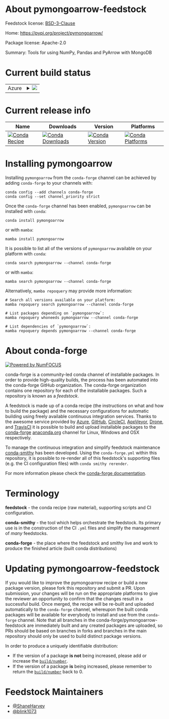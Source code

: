 About pymongoarrow-feedstock
============================

Feedstock license: [BSD-3-Clause](https://github.com/conda-forge/pymongoarrow-feedstock/blob/main/LICENSE.txt)

Home: https://pypi.org/project/pymongoarrow/

Package license: Apache-2.0

Summary: Tools for using NumPy, Pandas and PyArrow with MongoDB

Current build status
====================


<table>
    
  <tr>
    <td>Azure</td>
    <td>
      <details>
        <summary>
          <a href="https://dev.azure.com/conda-forge/feedstock-builds/_build/latest?definitionId=14964&branchName=main">
            <img src="https://dev.azure.com/conda-forge/feedstock-builds/_apis/build/status/pymongoarrow-feedstock?branchName=main">
          </a>
        </summary>
        <table>
          <thead><tr><th>Variant</th><th>Status</th></tr></thead>
          <tbody><tr>
              <td>linux_64_libarrow15numpy2.0python3.10.____cpython</td>
              <td>
                <a href="https://dev.azure.com/conda-forge/feedstock-builds/_build/latest?definitionId=14964&branchName=main">
                  <img src="https://dev.azure.com/conda-forge/feedstock-builds/_apis/build/status/pymongoarrow-feedstock?branchName=main&jobName=linux&configuration=linux%20linux_64_libarrow15numpy2.0python3.10.____cpython" alt="variant">
                </a>
              </td>
            </tr><tr>
              <td>linux_64_libarrow15numpy2.0python3.11.____cpython</td>
              <td>
                <a href="https://dev.azure.com/conda-forge/feedstock-builds/_build/latest?definitionId=14964&branchName=main">
                  <img src="https://dev.azure.com/conda-forge/feedstock-builds/_apis/build/status/pymongoarrow-feedstock?branchName=main&jobName=linux&configuration=linux%20linux_64_libarrow15numpy2.0python3.11.____cpython" alt="variant">
                </a>
              </td>
            </tr><tr>
              <td>linux_64_libarrow15numpy2.0python3.12.____cpython</td>
              <td>
                <a href="https://dev.azure.com/conda-forge/feedstock-builds/_build/latest?definitionId=14964&branchName=main">
                  <img src="https://dev.azure.com/conda-forge/feedstock-builds/_apis/build/status/pymongoarrow-feedstock?branchName=main&jobName=linux&configuration=linux%20linux_64_libarrow15numpy2.0python3.12.____cpython" alt="variant">
                </a>
              </td>
            </tr><tr>
              <td>linux_64_libarrow15numpy2.0python3.9.____cpython</td>
              <td>
                <a href="https://dev.azure.com/conda-forge/feedstock-builds/_build/latest?definitionId=14964&branchName=main">
                  <img src="https://dev.azure.com/conda-forge/feedstock-builds/_apis/build/status/pymongoarrow-feedstock?branchName=main&jobName=linux&configuration=linux%20linux_64_libarrow15numpy2.0python3.9.____cpython" alt="variant">
                </a>
              </td>
            </tr><tr>
              <td>linux_64_libarrow15numpy2python3.13.____cp313</td>
              <td>
                <a href="https://dev.azure.com/conda-forge/feedstock-builds/_build/latest?definitionId=14964&branchName=main">
                  <img src="https://dev.azure.com/conda-forge/feedstock-builds/_apis/build/status/pymongoarrow-feedstock?branchName=main&jobName=linux&configuration=linux%20linux_64_libarrow15numpy2python3.13.____cp313" alt="variant">
                </a>
              </td>
            </tr><tr>
              <td>linux_64_libarrow16.1numpy2.0python3.10.____cpython</td>
              <td>
                <a href="https://dev.azure.com/conda-forge/feedstock-builds/_build/latest?definitionId=14964&branchName=main">
                  <img src="https://dev.azure.com/conda-forge/feedstock-builds/_apis/build/status/pymongoarrow-feedstock?branchName=main&jobName=linux&configuration=linux%20linux_64_libarrow16.1numpy2.0python3.10.____cpython" alt="variant">
                </a>
              </td>
            </tr><tr>
              <td>linux_64_libarrow16.1numpy2.0python3.11.____cpython</td>
              <td>
                <a href="https://dev.azure.com/conda-forge/feedstock-builds/_build/latest?definitionId=14964&branchName=main">
                  <img src="https://dev.azure.com/conda-forge/feedstock-builds/_apis/build/status/pymongoarrow-feedstock?branchName=main&jobName=linux&configuration=linux%20linux_64_libarrow16.1numpy2.0python3.11.____cpython" alt="variant">
                </a>
              </td>
            </tr><tr>
              <td>linux_64_libarrow16.1numpy2.0python3.12.____cpython</td>
              <td>
                <a href="https://dev.azure.com/conda-forge/feedstock-builds/_build/latest?definitionId=14964&branchName=main">
                  <img src="https://dev.azure.com/conda-forge/feedstock-builds/_apis/build/status/pymongoarrow-feedstock?branchName=main&jobName=linux&configuration=linux%20linux_64_libarrow16.1numpy2.0python3.12.____cpython" alt="variant">
                </a>
              </td>
            </tr><tr>
              <td>linux_64_libarrow16.1numpy2.0python3.9.____cpython</td>
              <td>
                <a href="https://dev.azure.com/conda-forge/feedstock-builds/_build/latest?definitionId=14964&branchName=main">
                  <img src="https://dev.azure.com/conda-forge/feedstock-builds/_apis/build/status/pymongoarrow-feedstock?branchName=main&jobName=linux&configuration=linux%20linux_64_libarrow16.1numpy2.0python3.9.____cpython" alt="variant">
                </a>
              </td>
            </tr><tr>
              <td>linux_64_libarrow16.1numpy2python3.13.____cp313</td>
              <td>
                <a href="https://dev.azure.com/conda-forge/feedstock-builds/_build/latest?definitionId=14964&branchName=main">
                  <img src="https://dev.azure.com/conda-forge/feedstock-builds/_apis/build/status/pymongoarrow-feedstock?branchName=main&jobName=linux&configuration=linux%20linux_64_libarrow16.1numpy2python3.13.____cp313" alt="variant">
                </a>
              </td>
            </tr><tr>
              <td>linux_64_libarrow17.0numpy2.0python3.10.____cpython</td>
              <td>
                <a href="https://dev.azure.com/conda-forge/feedstock-builds/_build/latest?definitionId=14964&branchName=main">
                  <img src="https://dev.azure.com/conda-forge/feedstock-builds/_apis/build/status/pymongoarrow-feedstock?branchName=main&jobName=linux&configuration=linux%20linux_64_libarrow17.0numpy2.0python3.10.____cpython" alt="variant">
                </a>
              </td>
            </tr><tr>
              <td>linux_64_libarrow17.0numpy2.0python3.11.____cpython</td>
              <td>
                <a href="https://dev.azure.com/conda-forge/feedstock-builds/_build/latest?definitionId=14964&branchName=main">
                  <img src="https://dev.azure.com/conda-forge/feedstock-builds/_apis/build/status/pymongoarrow-feedstock?branchName=main&jobName=linux&configuration=linux%20linux_64_libarrow17.0numpy2.0python3.11.____cpython" alt="variant">
                </a>
              </td>
            </tr><tr>
              <td>linux_64_libarrow17.0numpy2.0python3.12.____cpython</td>
              <td>
                <a href="https://dev.azure.com/conda-forge/feedstock-builds/_build/latest?definitionId=14964&branchName=main">
                  <img src="https://dev.azure.com/conda-forge/feedstock-builds/_apis/build/status/pymongoarrow-feedstock?branchName=main&jobName=linux&configuration=linux%20linux_64_libarrow17.0numpy2.0python3.12.____cpython" alt="variant">
                </a>
              </td>
            </tr><tr>
              <td>linux_64_libarrow17.0numpy2.0python3.9.____cpython</td>
              <td>
                <a href="https://dev.azure.com/conda-forge/feedstock-builds/_build/latest?definitionId=14964&branchName=main">
                  <img src="https://dev.azure.com/conda-forge/feedstock-builds/_apis/build/status/pymongoarrow-feedstock?branchName=main&jobName=linux&configuration=linux%20linux_64_libarrow17.0numpy2.0python3.9.____cpython" alt="variant">
                </a>
              </td>
            </tr><tr>
              <td>linux_64_libarrow17.0numpy2python3.13.____cp313</td>
              <td>
                <a href="https://dev.azure.com/conda-forge/feedstock-builds/_build/latest?definitionId=14964&branchName=main">
                  <img src="https://dev.azure.com/conda-forge/feedstock-builds/_apis/build/status/pymongoarrow-feedstock?branchName=main&jobName=linux&configuration=linux%20linux_64_libarrow17.0numpy2python3.13.____cp313" alt="variant">
                </a>
              </td>
            </tr><tr>
              <td>linux_64_libarrow18.1numpy2.0python3.10.____cpython</td>
              <td>
                <a href="https://dev.azure.com/conda-forge/feedstock-builds/_build/latest?definitionId=14964&branchName=main">
                  <img src="https://dev.azure.com/conda-forge/feedstock-builds/_apis/build/status/pymongoarrow-feedstock?branchName=main&jobName=linux&configuration=linux%20linux_64_libarrow18.1numpy2.0python3.10.____cpython" alt="variant">
                </a>
              </td>
            </tr><tr>
              <td>linux_64_libarrow18.1numpy2.0python3.11.____cpython</td>
              <td>
                <a href="https://dev.azure.com/conda-forge/feedstock-builds/_build/latest?definitionId=14964&branchName=main">
                  <img src="https://dev.azure.com/conda-forge/feedstock-builds/_apis/build/status/pymongoarrow-feedstock?branchName=main&jobName=linux&configuration=linux%20linux_64_libarrow18.1numpy2.0python3.11.____cpython" alt="variant">
                </a>
              </td>
            </tr><tr>
              <td>linux_64_libarrow18.1numpy2.0python3.12.____cpython</td>
              <td>
                <a href="https://dev.azure.com/conda-forge/feedstock-builds/_build/latest?definitionId=14964&branchName=main">
                  <img src="https://dev.azure.com/conda-forge/feedstock-builds/_apis/build/status/pymongoarrow-feedstock?branchName=main&jobName=linux&configuration=linux%20linux_64_libarrow18.1numpy2.0python3.12.____cpython" alt="variant">
                </a>
              </td>
            </tr><tr>
              <td>linux_64_libarrow18.1numpy2.0python3.9.____cpython</td>
              <td>
                <a href="https://dev.azure.com/conda-forge/feedstock-builds/_build/latest?definitionId=14964&branchName=main">
                  <img src="https://dev.azure.com/conda-forge/feedstock-builds/_apis/build/status/pymongoarrow-feedstock?branchName=main&jobName=linux&configuration=linux%20linux_64_libarrow18.1numpy2.0python3.9.____cpython" alt="variant">
                </a>
              </td>
            </tr><tr>
              <td>linux_64_libarrow18.1numpy2python3.13.____cp313</td>
              <td>
                <a href="https://dev.azure.com/conda-forge/feedstock-builds/_build/latest?definitionId=14964&branchName=main">
                  <img src="https://dev.azure.com/conda-forge/feedstock-builds/_apis/build/status/pymongoarrow-feedstock?branchName=main&jobName=linux&configuration=linux%20linux_64_libarrow18.1numpy2python3.13.____cp313" alt="variant">
                </a>
              </td>
            </tr><tr>
              <td>osx_64_libarrow15numpy2.0python3.10.____cpython</td>
              <td>
                <a href="https://dev.azure.com/conda-forge/feedstock-builds/_build/latest?definitionId=14964&branchName=main">
                  <img src="https://dev.azure.com/conda-forge/feedstock-builds/_apis/build/status/pymongoarrow-feedstock?branchName=main&jobName=osx&configuration=osx%20osx_64_libarrow15numpy2.0python3.10.____cpython" alt="variant">
                </a>
              </td>
            </tr><tr>
              <td>osx_64_libarrow15numpy2.0python3.11.____cpython</td>
              <td>
                <a href="https://dev.azure.com/conda-forge/feedstock-builds/_build/latest?definitionId=14964&branchName=main">
                  <img src="https://dev.azure.com/conda-forge/feedstock-builds/_apis/build/status/pymongoarrow-feedstock?branchName=main&jobName=osx&configuration=osx%20osx_64_libarrow15numpy2.0python3.11.____cpython" alt="variant">
                </a>
              </td>
            </tr><tr>
              <td>osx_64_libarrow15numpy2.0python3.12.____cpython</td>
              <td>
                <a href="https://dev.azure.com/conda-forge/feedstock-builds/_build/latest?definitionId=14964&branchName=main">
                  <img src="https://dev.azure.com/conda-forge/feedstock-builds/_apis/build/status/pymongoarrow-feedstock?branchName=main&jobName=osx&configuration=osx%20osx_64_libarrow15numpy2.0python3.12.____cpython" alt="variant">
                </a>
              </td>
            </tr><tr>
              <td>osx_64_libarrow15numpy2.0python3.9.____cpython</td>
              <td>
                <a href="https://dev.azure.com/conda-forge/feedstock-builds/_build/latest?definitionId=14964&branchName=main">
                  <img src="https://dev.azure.com/conda-forge/feedstock-builds/_apis/build/status/pymongoarrow-feedstock?branchName=main&jobName=osx&configuration=osx%20osx_64_libarrow15numpy2.0python3.9.____cpython" alt="variant">
                </a>
              </td>
            </tr><tr>
              <td>osx_64_libarrow15numpy2python3.13.____cp313</td>
              <td>
                <a href="https://dev.azure.com/conda-forge/feedstock-builds/_build/latest?definitionId=14964&branchName=main">
                  <img src="https://dev.azure.com/conda-forge/feedstock-builds/_apis/build/status/pymongoarrow-feedstock?branchName=main&jobName=osx&configuration=osx%20osx_64_libarrow15numpy2python3.13.____cp313" alt="variant">
                </a>
              </td>
            </tr><tr>
              <td>osx_64_libarrow16.1numpy2.0python3.10.____cpython</td>
              <td>
                <a href="https://dev.azure.com/conda-forge/feedstock-builds/_build/latest?definitionId=14964&branchName=main">
                  <img src="https://dev.azure.com/conda-forge/feedstock-builds/_apis/build/status/pymongoarrow-feedstock?branchName=main&jobName=osx&configuration=osx%20osx_64_libarrow16.1numpy2.0python3.10.____cpython" alt="variant">
                </a>
              </td>
            </tr><tr>
              <td>osx_64_libarrow16.1numpy2.0python3.11.____cpython</td>
              <td>
                <a href="https://dev.azure.com/conda-forge/feedstock-builds/_build/latest?definitionId=14964&branchName=main">
                  <img src="https://dev.azure.com/conda-forge/feedstock-builds/_apis/build/status/pymongoarrow-feedstock?branchName=main&jobName=osx&configuration=osx%20osx_64_libarrow16.1numpy2.0python3.11.____cpython" alt="variant">
                </a>
              </td>
            </tr><tr>
              <td>osx_64_libarrow16.1numpy2.0python3.12.____cpython</td>
              <td>
                <a href="https://dev.azure.com/conda-forge/feedstock-builds/_build/latest?definitionId=14964&branchName=main">
                  <img src="https://dev.azure.com/conda-forge/feedstock-builds/_apis/build/status/pymongoarrow-feedstock?branchName=main&jobName=osx&configuration=osx%20osx_64_libarrow16.1numpy2.0python3.12.____cpython" alt="variant">
                </a>
              </td>
            </tr><tr>
              <td>osx_64_libarrow16.1numpy2.0python3.9.____cpython</td>
              <td>
                <a href="https://dev.azure.com/conda-forge/feedstock-builds/_build/latest?definitionId=14964&branchName=main">
                  <img src="https://dev.azure.com/conda-forge/feedstock-builds/_apis/build/status/pymongoarrow-feedstock?branchName=main&jobName=osx&configuration=osx%20osx_64_libarrow16.1numpy2.0python3.9.____cpython" alt="variant">
                </a>
              </td>
            </tr><tr>
              <td>osx_64_libarrow16.1numpy2python3.13.____cp313</td>
              <td>
                <a href="https://dev.azure.com/conda-forge/feedstock-builds/_build/latest?definitionId=14964&branchName=main">
                  <img src="https://dev.azure.com/conda-forge/feedstock-builds/_apis/build/status/pymongoarrow-feedstock?branchName=main&jobName=osx&configuration=osx%20osx_64_libarrow16.1numpy2python3.13.____cp313" alt="variant">
                </a>
              </td>
            </tr><tr>
              <td>osx_64_libarrow17.0numpy2.0python3.10.____cpython</td>
              <td>
                <a href="https://dev.azure.com/conda-forge/feedstock-builds/_build/latest?definitionId=14964&branchName=main">
                  <img src="https://dev.azure.com/conda-forge/feedstock-builds/_apis/build/status/pymongoarrow-feedstock?branchName=main&jobName=osx&configuration=osx%20osx_64_libarrow17.0numpy2.0python3.10.____cpython" alt="variant">
                </a>
              </td>
            </tr><tr>
              <td>osx_64_libarrow17.0numpy2.0python3.11.____cpython</td>
              <td>
                <a href="https://dev.azure.com/conda-forge/feedstock-builds/_build/latest?definitionId=14964&branchName=main">
                  <img src="https://dev.azure.com/conda-forge/feedstock-builds/_apis/build/status/pymongoarrow-feedstock?branchName=main&jobName=osx&configuration=osx%20osx_64_libarrow17.0numpy2.0python3.11.____cpython" alt="variant">
                </a>
              </td>
            </tr><tr>
              <td>osx_64_libarrow17.0numpy2.0python3.12.____cpython</td>
              <td>
                <a href="https://dev.azure.com/conda-forge/feedstock-builds/_build/latest?definitionId=14964&branchName=main">
                  <img src="https://dev.azure.com/conda-forge/feedstock-builds/_apis/build/status/pymongoarrow-feedstock?branchName=main&jobName=osx&configuration=osx%20osx_64_libarrow17.0numpy2.0python3.12.____cpython" alt="variant">
                </a>
              </td>
            </tr><tr>
              <td>osx_64_libarrow17.0numpy2.0python3.9.____cpython</td>
              <td>
                <a href="https://dev.azure.com/conda-forge/feedstock-builds/_build/latest?definitionId=14964&branchName=main">
                  <img src="https://dev.azure.com/conda-forge/feedstock-builds/_apis/build/status/pymongoarrow-feedstock?branchName=main&jobName=osx&configuration=osx%20osx_64_libarrow17.0numpy2.0python3.9.____cpython" alt="variant">
                </a>
              </td>
            </tr><tr>
              <td>osx_64_libarrow17.0numpy2python3.13.____cp313</td>
              <td>
                <a href="https://dev.azure.com/conda-forge/feedstock-builds/_build/latest?definitionId=14964&branchName=main">
                  <img src="https://dev.azure.com/conda-forge/feedstock-builds/_apis/build/status/pymongoarrow-feedstock?branchName=main&jobName=osx&configuration=osx%20osx_64_libarrow17.0numpy2python3.13.____cp313" alt="variant">
                </a>
              </td>
            </tr><tr>
              <td>osx_64_libarrow18.1numpy2.0python3.10.____cpython</td>
              <td>
                <a href="https://dev.azure.com/conda-forge/feedstock-builds/_build/latest?definitionId=14964&branchName=main">
                  <img src="https://dev.azure.com/conda-forge/feedstock-builds/_apis/build/status/pymongoarrow-feedstock?branchName=main&jobName=osx&configuration=osx%20osx_64_libarrow18.1numpy2.0python3.10.____cpython" alt="variant">
                </a>
              </td>
            </tr><tr>
              <td>osx_64_libarrow18.1numpy2.0python3.11.____cpython</td>
              <td>
                <a href="https://dev.azure.com/conda-forge/feedstock-builds/_build/latest?definitionId=14964&branchName=main">
                  <img src="https://dev.azure.com/conda-forge/feedstock-builds/_apis/build/status/pymongoarrow-feedstock?branchName=main&jobName=osx&configuration=osx%20osx_64_libarrow18.1numpy2.0python3.11.____cpython" alt="variant">
                </a>
              </td>
            </tr><tr>
              <td>osx_64_libarrow18.1numpy2.0python3.12.____cpython</td>
              <td>
                <a href="https://dev.azure.com/conda-forge/feedstock-builds/_build/latest?definitionId=14964&branchName=main">
                  <img src="https://dev.azure.com/conda-forge/feedstock-builds/_apis/build/status/pymongoarrow-feedstock?branchName=main&jobName=osx&configuration=osx%20osx_64_libarrow18.1numpy2.0python3.12.____cpython" alt="variant">
                </a>
              </td>
            </tr><tr>
              <td>osx_64_libarrow18.1numpy2.0python3.9.____cpython</td>
              <td>
                <a href="https://dev.azure.com/conda-forge/feedstock-builds/_build/latest?definitionId=14964&branchName=main">
                  <img src="https://dev.azure.com/conda-forge/feedstock-builds/_apis/build/status/pymongoarrow-feedstock?branchName=main&jobName=osx&configuration=osx%20osx_64_libarrow18.1numpy2.0python3.9.____cpython" alt="variant">
                </a>
              </td>
            </tr><tr>
              <td>osx_64_libarrow18.1numpy2python3.13.____cp313</td>
              <td>
                <a href="https://dev.azure.com/conda-forge/feedstock-builds/_build/latest?definitionId=14964&branchName=main">
                  <img src="https://dev.azure.com/conda-forge/feedstock-builds/_apis/build/status/pymongoarrow-feedstock?branchName=main&jobName=osx&configuration=osx%20osx_64_libarrow18.1numpy2python3.13.____cp313" alt="variant">
                </a>
              </td>
            </tr><tr>
              <td>win_64_libarrow15numpy2.0python3.10.____cpython</td>
              <td>
                <a href="https://dev.azure.com/conda-forge/feedstock-builds/_build/latest?definitionId=14964&branchName=main">
                  <img src="https://dev.azure.com/conda-forge/feedstock-builds/_apis/build/status/pymongoarrow-feedstock?branchName=main&jobName=win&configuration=win%20win_64_libarrow15numpy2.0python3.10.____cpython" alt="variant">
                </a>
              </td>
            </tr><tr>
              <td>win_64_libarrow15numpy2.0python3.11.____cpython</td>
              <td>
                <a href="https://dev.azure.com/conda-forge/feedstock-builds/_build/latest?definitionId=14964&branchName=main">
                  <img src="https://dev.azure.com/conda-forge/feedstock-builds/_apis/build/status/pymongoarrow-feedstock?branchName=main&jobName=win&configuration=win%20win_64_libarrow15numpy2.0python3.11.____cpython" alt="variant">
                </a>
              </td>
            </tr><tr>
              <td>win_64_libarrow15numpy2.0python3.12.____cpython</td>
              <td>
                <a href="https://dev.azure.com/conda-forge/feedstock-builds/_build/latest?definitionId=14964&branchName=main">
                  <img src="https://dev.azure.com/conda-forge/feedstock-builds/_apis/build/status/pymongoarrow-feedstock?branchName=main&jobName=win&configuration=win%20win_64_libarrow15numpy2.0python3.12.____cpython" alt="variant">
                </a>
              </td>
            </tr><tr>
              <td>win_64_libarrow15numpy2.0python3.9.____cpython</td>
              <td>
                <a href="https://dev.azure.com/conda-forge/feedstock-builds/_build/latest?definitionId=14964&branchName=main">
                  <img src="https://dev.azure.com/conda-forge/feedstock-builds/_apis/build/status/pymongoarrow-feedstock?branchName=main&jobName=win&configuration=win%20win_64_libarrow15numpy2.0python3.9.____cpython" alt="variant">
                </a>
              </td>
            </tr><tr>
              <td>win_64_libarrow15numpy2python3.13.____cp313</td>
              <td>
                <a href="https://dev.azure.com/conda-forge/feedstock-builds/_build/latest?definitionId=14964&branchName=main">
                  <img src="https://dev.azure.com/conda-forge/feedstock-builds/_apis/build/status/pymongoarrow-feedstock?branchName=main&jobName=win&configuration=win%20win_64_libarrow15numpy2python3.13.____cp313" alt="variant">
                </a>
              </td>
            </tr><tr>
              <td>win_64_libarrow16.1numpy2.0python3.10.____cpython</td>
              <td>
                <a href="https://dev.azure.com/conda-forge/feedstock-builds/_build/latest?definitionId=14964&branchName=main">
                  <img src="https://dev.azure.com/conda-forge/feedstock-builds/_apis/build/status/pymongoarrow-feedstock?branchName=main&jobName=win&configuration=win%20win_64_libarrow16.1numpy2.0python3.10.____cpython" alt="variant">
                </a>
              </td>
            </tr><tr>
              <td>win_64_libarrow16.1numpy2.0python3.11.____cpython</td>
              <td>
                <a href="https://dev.azure.com/conda-forge/feedstock-builds/_build/latest?definitionId=14964&branchName=main">
                  <img src="https://dev.azure.com/conda-forge/feedstock-builds/_apis/build/status/pymongoarrow-feedstock?branchName=main&jobName=win&configuration=win%20win_64_libarrow16.1numpy2.0python3.11.____cpython" alt="variant">
                </a>
              </td>
            </tr><tr>
              <td>win_64_libarrow16.1numpy2.0python3.12.____cpython</td>
              <td>
                <a href="https://dev.azure.com/conda-forge/feedstock-builds/_build/latest?definitionId=14964&branchName=main">
                  <img src="https://dev.azure.com/conda-forge/feedstock-builds/_apis/build/status/pymongoarrow-feedstock?branchName=main&jobName=win&configuration=win%20win_64_libarrow16.1numpy2.0python3.12.____cpython" alt="variant">
                </a>
              </td>
            </tr><tr>
              <td>win_64_libarrow16.1numpy2.0python3.9.____cpython</td>
              <td>
                <a href="https://dev.azure.com/conda-forge/feedstock-builds/_build/latest?definitionId=14964&branchName=main">
                  <img src="https://dev.azure.com/conda-forge/feedstock-builds/_apis/build/status/pymongoarrow-feedstock?branchName=main&jobName=win&configuration=win%20win_64_libarrow16.1numpy2.0python3.9.____cpython" alt="variant">
                </a>
              </td>
            </tr><tr>
              <td>win_64_libarrow16.1numpy2python3.13.____cp313</td>
              <td>
                <a href="https://dev.azure.com/conda-forge/feedstock-builds/_build/latest?definitionId=14964&branchName=main">
                  <img src="https://dev.azure.com/conda-forge/feedstock-builds/_apis/build/status/pymongoarrow-feedstock?branchName=main&jobName=win&configuration=win%20win_64_libarrow16.1numpy2python3.13.____cp313" alt="variant">
                </a>
              </td>
            </tr><tr>
              <td>win_64_libarrow17.0numpy2.0python3.10.____cpython</td>
              <td>
                <a href="https://dev.azure.com/conda-forge/feedstock-builds/_build/latest?definitionId=14964&branchName=main">
                  <img src="https://dev.azure.com/conda-forge/feedstock-builds/_apis/build/status/pymongoarrow-feedstock?branchName=main&jobName=win&configuration=win%20win_64_libarrow17.0numpy2.0python3.10.____cpython" alt="variant">
                </a>
              </td>
            </tr><tr>
              <td>win_64_libarrow17.0numpy2.0python3.11.____cpython</td>
              <td>
                <a href="https://dev.azure.com/conda-forge/feedstock-builds/_build/latest?definitionId=14964&branchName=main">
                  <img src="https://dev.azure.com/conda-forge/feedstock-builds/_apis/build/status/pymongoarrow-feedstock?branchName=main&jobName=win&configuration=win%20win_64_libarrow17.0numpy2.0python3.11.____cpython" alt="variant">
                </a>
              </td>
            </tr><tr>
              <td>win_64_libarrow17.0numpy2.0python3.12.____cpython</td>
              <td>
                <a href="https://dev.azure.com/conda-forge/feedstock-builds/_build/latest?definitionId=14964&branchName=main">
                  <img src="https://dev.azure.com/conda-forge/feedstock-builds/_apis/build/status/pymongoarrow-feedstock?branchName=main&jobName=win&configuration=win%20win_64_libarrow17.0numpy2.0python3.12.____cpython" alt="variant">
                </a>
              </td>
            </tr><tr>
              <td>win_64_libarrow17.0numpy2.0python3.9.____cpython</td>
              <td>
                <a href="https://dev.azure.com/conda-forge/feedstock-builds/_build/latest?definitionId=14964&branchName=main">
                  <img src="https://dev.azure.com/conda-forge/feedstock-builds/_apis/build/status/pymongoarrow-feedstock?branchName=main&jobName=win&configuration=win%20win_64_libarrow17.0numpy2.0python3.9.____cpython" alt="variant">
                </a>
              </td>
            </tr><tr>
              <td>win_64_libarrow17.0numpy2python3.13.____cp313</td>
              <td>
                <a href="https://dev.azure.com/conda-forge/feedstock-builds/_build/latest?definitionId=14964&branchName=main">
                  <img src="https://dev.azure.com/conda-forge/feedstock-builds/_apis/build/status/pymongoarrow-feedstock?branchName=main&jobName=win&configuration=win%20win_64_libarrow17.0numpy2python3.13.____cp313" alt="variant">
                </a>
              </td>
            </tr><tr>
              <td>win_64_libarrow18.1numpy2.0python3.10.____cpython</td>
              <td>
                <a href="https://dev.azure.com/conda-forge/feedstock-builds/_build/latest?definitionId=14964&branchName=main">
                  <img src="https://dev.azure.com/conda-forge/feedstock-builds/_apis/build/status/pymongoarrow-feedstock?branchName=main&jobName=win&configuration=win%20win_64_libarrow18.1numpy2.0python3.10.____cpython" alt="variant">
                </a>
              </td>
            </tr><tr>
              <td>win_64_libarrow18.1numpy2.0python3.11.____cpython</td>
              <td>
                <a href="https://dev.azure.com/conda-forge/feedstock-builds/_build/latest?definitionId=14964&branchName=main">
                  <img src="https://dev.azure.com/conda-forge/feedstock-builds/_apis/build/status/pymongoarrow-feedstock?branchName=main&jobName=win&configuration=win%20win_64_libarrow18.1numpy2.0python3.11.____cpython" alt="variant">
                </a>
              </td>
            </tr><tr>
              <td>win_64_libarrow18.1numpy2.0python3.12.____cpython</td>
              <td>
                <a href="https://dev.azure.com/conda-forge/feedstock-builds/_build/latest?definitionId=14964&branchName=main">
                  <img src="https://dev.azure.com/conda-forge/feedstock-builds/_apis/build/status/pymongoarrow-feedstock?branchName=main&jobName=win&configuration=win%20win_64_libarrow18.1numpy2.0python3.12.____cpython" alt="variant">
                </a>
              </td>
            </tr><tr>
              <td>win_64_libarrow18.1numpy2.0python3.9.____cpython</td>
              <td>
                <a href="https://dev.azure.com/conda-forge/feedstock-builds/_build/latest?definitionId=14964&branchName=main">
                  <img src="https://dev.azure.com/conda-forge/feedstock-builds/_apis/build/status/pymongoarrow-feedstock?branchName=main&jobName=win&configuration=win%20win_64_libarrow18.1numpy2.0python3.9.____cpython" alt="variant">
                </a>
              </td>
            </tr><tr>
              <td>win_64_libarrow18.1numpy2python3.13.____cp313</td>
              <td>
                <a href="https://dev.azure.com/conda-forge/feedstock-builds/_build/latest?definitionId=14964&branchName=main">
                  <img src="https://dev.azure.com/conda-forge/feedstock-builds/_apis/build/status/pymongoarrow-feedstock?branchName=main&jobName=win&configuration=win%20win_64_libarrow18.1numpy2python3.13.____cp313" alt="variant">
                </a>
              </td>
            </tr>
          </tbody>
        </table>
      </details>
    </td>
  </tr>
</table>

Current release info
====================

| Name | Downloads | Version | Platforms |
| --- | --- | --- | --- |
| [![Conda Recipe](https://img.shields.io/badge/recipe-pymongoarrow-green.svg)](https://anaconda.org/conda-forge/pymongoarrow) | [![Conda Downloads](https://img.shields.io/conda/dn/conda-forge/pymongoarrow.svg)](https://anaconda.org/conda-forge/pymongoarrow) | [![Conda Version](https://img.shields.io/conda/vn/conda-forge/pymongoarrow.svg)](https://anaconda.org/conda-forge/pymongoarrow) | [![Conda Platforms](https://img.shields.io/conda/pn/conda-forge/pymongoarrow.svg)](https://anaconda.org/conda-forge/pymongoarrow) |

Installing pymongoarrow
=======================

Installing `pymongoarrow` from the `conda-forge` channel can be achieved by adding `conda-forge` to your channels with:

```
conda config --add channels conda-forge
conda config --set channel_priority strict
```

Once the `conda-forge` channel has been enabled, `pymongoarrow` can be installed with `conda`:

```
conda install pymongoarrow
```

or with `mamba`:

```
mamba install pymongoarrow
```

It is possible to list all of the versions of `pymongoarrow` available on your platform with `conda`:

```
conda search pymongoarrow --channel conda-forge
```

or with `mamba`:

```
mamba search pymongoarrow --channel conda-forge
```

Alternatively, `mamba repoquery` may provide more information:

```
# Search all versions available on your platform:
mamba repoquery search pymongoarrow --channel conda-forge

# List packages depending on `pymongoarrow`:
mamba repoquery whoneeds pymongoarrow --channel conda-forge

# List dependencies of `pymongoarrow`:
mamba repoquery depends pymongoarrow --channel conda-forge
```


About conda-forge
=================

[![Powered by
NumFOCUS](https://img.shields.io/badge/powered%20by-NumFOCUS-orange.svg?style=flat&colorA=E1523D&colorB=007D8A)](https://numfocus.org)

conda-forge is a community-led conda channel of installable packages.
In order to provide high-quality builds, the process has been automated into the
conda-forge GitHub organization. The conda-forge organization contains one repository
for each of the installable packages. Such a repository is known as a *feedstock*.

A feedstock is made up of a conda recipe (the instructions on what and how to build
the package) and the necessary configurations for automatic building using freely
available continuous integration services. Thanks to the awesome service provided by
[Azure](https://azure.microsoft.com/en-us/services/devops/), [GitHub](https://github.com/),
[CircleCI](https://circleci.com/), [AppVeyor](https://www.appveyor.com/),
[Drone](https://cloud.drone.io/welcome), and [TravisCI](https://travis-ci.com/)
it is possible to build and upload installable packages to the
[conda-forge](https://anaconda.org/conda-forge) [anaconda.org](https://anaconda.org/)
channel for Linux, Windows and OSX respectively.

To manage the continuous integration and simplify feedstock maintenance
[conda-smithy](https://github.com/conda-forge/conda-smithy) has been developed.
Using the ``conda-forge.yml`` within this repository, it is possible to re-render all of
this feedstock's supporting files (e.g. the CI configuration files) with ``conda smithy rerender``.

For more information please check the [conda-forge documentation](https://conda-forge.org/docs/).

Terminology
===========

**feedstock** - the conda recipe (raw material), supporting scripts and CI configuration.

**conda-smithy** - the tool which helps orchestrate the feedstock.
                   Its primary use is in the construction of the CI ``.yml`` files
                   and simplify the management of *many* feedstocks.

**conda-forge** - the place where the feedstock and smithy live and work to
                  produce the finished article (built conda distributions)


Updating pymongoarrow-feedstock
===============================

If you would like to improve the pymongoarrow recipe or build a new
package version, please fork this repository and submit a PR. Upon submission,
your changes will be run on the appropriate platforms to give the reviewer an
opportunity to confirm that the changes result in a successful build. Once
merged, the recipe will be re-built and uploaded automatically to the
`conda-forge` channel, whereupon the built conda packages will be available for
everybody to install and use from the `conda-forge` channel.
Note that all branches in the conda-forge/pymongoarrow-feedstock are
immediately built and any created packages are uploaded, so PRs should be based
on branches in forks and branches in the main repository should only be used to
build distinct package versions.

In order to produce a uniquely identifiable distribution:
 * If the version of a package **is not** being increased, please add or increase
   the [``build/number``](https://docs.conda.io/projects/conda-build/en/latest/resources/define-metadata.html#build-number-and-string).
 * If the version of a package **is** being increased, please remember to return
   the [``build/number``](https://docs.conda.io/projects/conda-build/en/latest/resources/define-metadata.html#build-number-and-string)
   back to 0.

Feedstock Maintainers
=====================

* [@ShaneHarvey](https://github.com/ShaneHarvey/)
* [@blink1073](https://github.com/blink1073/)

